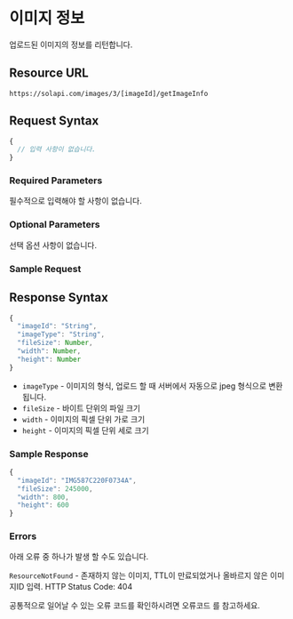 # 이미지 정보

업로드된 이미지의 정보를 리턴합니다.

## Resource URL

`https://solapi.com/images/3/[imageId]/getImageInfo`

## Request Syntax

```javascript
{
  // 입력 사항이 없습니다.
}
```

### Required Parameters

필수적으로 입력해야 할 사항이 없습니다.

### Optional Parameters

선택 옵션 사항이 없습니다.

### Sample Request

## Response Syntax

```javascript
{
  "imageId": "String",
  "imageType": "String",
  "fileSize": Number,
  "width": Number,
  "height": Number
}
```

* `imageType` - 이미지의 형식, 업로드 할 때 서버에서 자동으로 jpeg 형식으로 변환됩니다.
* `fileSize` - 바이트 단위의 파일 크기
* `width` - 이미지의 픽셀 단위 가로 크기
* `height` - 이미지의 픽셀 단위 세로 크기

### Sample Response

```javascript
{
  "imageId": "IMG587C220F0734A",
  "fileSize": 245000,
  "width": 800,
  "height": 600
}
```

### Errors

아래 오류 중 하나가 발생 할 수도 있습니다.

`ResourceNotFound` - 존재하지 않는 이미지, TTL이 만료되었거나 올바르지 않은 이미지ID 입력. HTTP Status Code: 404

공통적으로 일어날 수 있는 오류 코드를 확인하시려면 오류코드 를 참고하세요.

